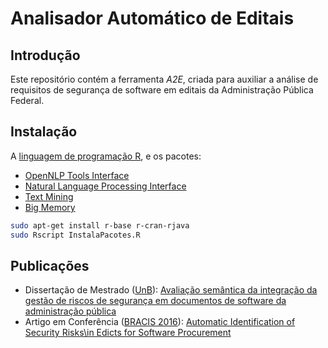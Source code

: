 Analisador Automático de Editais
================================

Introdução
----------

Este repositório contém a ferramenta _A2E_, criada para auxiliar a análise de requisitos de segurança de software em editais da Administração Pública Federal.

Instalação
----------

A [linguagem de programação R](https://www.r-project.org/), e os pacotes:
* [OpenNLP Tools Interface](https://cran.r-project.org/web/packages/openNLP/)
* [Natural Language Processing Interface](https://cran.r-project.org/web/packages/NLP/)
* [Text Mining](https://cran.r-project.org/web/packages/tm/)
* [Big Memory](https://cran.r-project.org/web/packages/bigmemory/)


```bash
sudo apt-get install r-base r-cran-rjava
sudo Rscript InstalaPacotes.R
```

Publicações
-----------

* Dissertação de Mestrado ([UnB](http://www.unb.br)): [Avaliação semântica da integração da gestão de riscos de segurança em documentos de software da administração pública](http://repositorio.unb.br/handle/10482/18827)
* Artigo em Conferência ([BRACIS 2016](http://www.cin.ufpe.br/~bracis2016/)): [Automatic Identification of Security Risks\\in Edicts for Software Procurement]()

